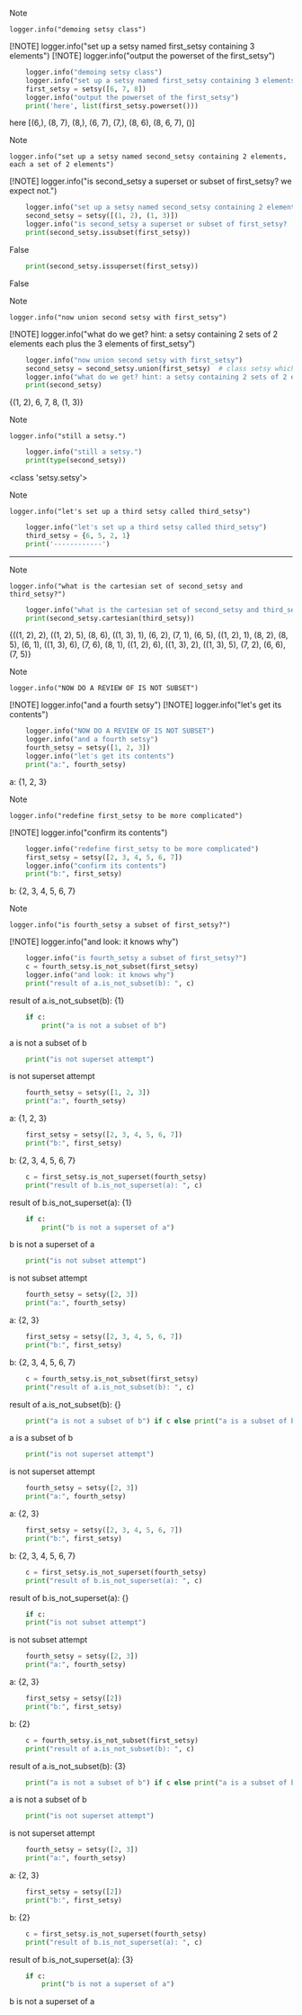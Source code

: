 > [!NOTE]
>     logger.info("demoing setsy class")
> [!NOTE]
>     logger.info("set up a setsy named first_setsy containing 3 elements")
> [!NOTE]
>     logger.info("output the powerset of the first_setsy")
```python
    logger.info("demoing setsy class")
    logger.info("set up a setsy named first_setsy containing 3 elements")
    first_setsy = setsy([6, 7, 8])
    logger.info("output the powerset of the first_setsy")
    print('here', list(first_setsy.powerset()))
```
here [(6,), (8, 7), (8,), (6, 7), (7,), (8, 6), (8, 6, 7), ()]
> [!NOTE]
>     logger.info("set up a setsy named second_setsy containing 2 elements, each a set of 2 elements")
> [!NOTE]
>     logger.info("is second_setsy a superset or subset of first_setsy?  we expect not.")
```python
    logger.info("set up a setsy named second_setsy containing 2 elements, each a set of 2 elements")
    second_setsy = setsy([(1, 2), (1, 3)])
    logger.info("is second_setsy a superset or subset of first_setsy?  we expect not.")
    print(second_setsy.issubset(first_setsy))
```
False
```python
    print(second_setsy.issuperset(first_setsy))
```
False
> [!NOTE]
>     logger.info("now union second setsy with first_setsy")
> [!NOTE]
>     logger.info("what do we get? hint: a setsy containing 2 sets of 2 elements each plus the 3 elements of first_setsy")
```python
    logger.info("now union second setsy with first_setsy")
    second_setsy = second_setsy.union(first_setsy)  # class setsy which inherits from set returns a set from union
    logger.info("what do we get? hint: a setsy containing 2 sets of 2 elements each plus the 3 elements of first_setsy")
    print(second_setsy)
```
{(1, 2), 6, 7, 8, (1, 3)}
> [!NOTE]
>     logger.info("still a setsy.")
```python
    logger.info("still a setsy.")
    print(type(second_setsy))
```
<class 'setsy.setsy'>
> [!NOTE]
>     logger.info("let's set up a third setsy called third_setsy")
```python
    logger.info("let's set up a third setsy called third_setsy")
    third_setsy = {6, 5, 2, 1}
    print('------------')
```
------------
> [!NOTE]
>     logger.info("what is the cartesian set of second_setsy and third_setsy?")
```python
    logger.info("what is the cartesian set of second_setsy and third_setsy?")
    print(second_setsy.cartesian(third_setsy))
```
{((1, 2), 2), ((1, 2), 5), (8, 6), ((1, 3), 1), (6, 2), (7, 1), (6, 5), ((1, 2), 1), (8, 2), (8, 5), (6, 1), ((1, 3), 6), (7, 6), (8, 1), ((1, 2), 6), ((1, 3), 2), ((1, 3), 5), (7, 2), (6, 6), (7, 5)}
> [!NOTE]
>     logger.info("NOW DO A REVIEW OF IS NOT SUBSET")
> [!NOTE]
>     logger.info("and a fourth setsy")
> [!NOTE]
>     logger.info("let's get its contents")
```python
    logger.info("NOW DO A REVIEW OF IS NOT SUBSET")
    logger.info("and a fourth setsy")
    fourth_setsy = setsy([1, 2, 3])
    logger.info("let's get its contents")
    print("a:", fourth_setsy)
```
a: {1, 2, 3}
> [!NOTE]
>     logger.info("redefine first_setsy to be more complicated")
> [!NOTE]
>     logger.info("confirm its contents")
```python
    logger.info("redefine first_setsy to be more complicated")
    first_setsy = setsy([2, 3, 4, 5, 6, 7])
    logger.info("confirm its contents")
    print("b:", first_setsy)
```
b: {2, 3, 4, 5, 6, 7}
> [!NOTE]
>     logger.info("is fourth_setsy a subset of first_setsy?")
> [!NOTE]
>     logger.info("and look: it knows why")
```python
    logger.info("is fourth_setsy a subset of first_setsy?")
    c = fourth_setsy.is_not_subset(first_setsy)
    logger.info("and look: it knows why")
    print("result of a.is_not_subset(b): ", c)
```
result of a.is_not_subset(b):  {1}
```python
    if c:
        print("a is not a subset of b")
```
a is not a subset of b
```python
    print("is not superset attempt")
```
is not superset attempt
```python
    fourth_setsy = setsy([1, 2, 3])
    print("a:", fourth_setsy)
```
a: {1, 2, 3}
```python
    first_setsy = setsy([2, 3, 4, 5, 6, 7])
    print("b:", first_setsy)
```
b: {2, 3, 4, 5, 6, 7}
```python
    c = first_setsy.is_not_superset(fourth_setsy)
    print("result of b.is_not_superset(a): ", c)
```
result of b.is_not_superset(a):  {1}
```python
    if c:
        print("b is not a superset of a")
```
b is not a superset of a
```python
    print("is not subset attempt")
```
is not subset attempt
```python
    fourth_setsy = setsy([2, 3])
    print("a:", fourth_setsy)
```
a: {2, 3}
```python
    first_setsy = setsy([2, 3, 4, 5, 6, 7])
    print("b:", first_setsy)
```
b: {2, 3, 4, 5, 6, 7}
```python
    c = fourth_setsy.is_not_subset(first_setsy)
    print("result of a.is_not_subset(b): ", c)
```
result of a.is_not_subset(b):  {}
```python
    print("a is not a subset of b") if c else print("a is a subset of b")
```
a is a subset of b
```python
    print("is not superset attempt")
```
is not superset attempt
```python
    fourth_setsy = setsy([2, 3])
    print("a:", fourth_setsy)
```
a: {2, 3}
```python
    first_setsy = setsy([2, 3, 4, 5, 6, 7])
    print("b:", first_setsy)
```
b: {2, 3, 4, 5, 6, 7}
```python
    c = first_setsy.is_not_superset(fourth_setsy)
    print("result of b.is_not_superset(a): ", c)
```
result of b.is_not_superset(a):  {}
```python
    if c:
    print("is not subset attempt")
```
is not subset attempt
```python
    fourth_setsy = setsy([2, 3])
    print("a:", fourth_setsy)
```
a: {2, 3}
```python
    first_setsy = setsy([2])
    print("b:", first_setsy)
```
b: {2}
```python
    c = fourth_setsy.is_not_subset(first_setsy)
    print("result of a.is_not_subset(b): ", c)
```
result of a.is_not_subset(b):  {3}
```python
    print("a is not a subset of b") if c else print("a is a subset of b")
```
a is not a subset of b
```python
    print("is not superset attempt")
```
is not superset attempt
```python
    fourth_setsy = setsy([2, 3])
    print("a:", fourth_setsy)
```
a: {2, 3}
```python
    first_setsy = setsy([2])
    print("b:", first_setsy)
```
b: {2}
```python
    c = first_setsy.is_not_superset(fourth_setsy)
    print("result of b.is_not_superset(a): ", c)
```
result of b.is_not_superset(a):  {3}
```python
    if c:
        print("b is not a superset of a")
```
b is not a superset of a
